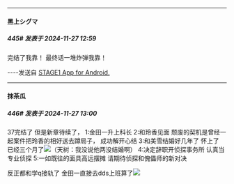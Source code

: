 ﻿
*****

####  黑上シグマ  
##### 445#       发表于 2024-11-27 12:59

完结了我靠！
最终话一堆炸弹我靠！

----发送自 [STAGE1 App for Android.](http://stage1.5j4m.com/?1.38)

*****

####  抹茶瓜  
##### 446#       发表于 2024-11-27 13:00

37完结了 但是新章待续了，
1:金田一升上科长
2:和玲香见面 颓废的契机是曾经一起案件把玲香的相好送去蹲局子， 成功解开心结
3:和美雪结婚好几年了 怀上了 已经三个月了<img src="https://static.saraba1st.com/image/smiley/face2017/068.png" referrerpolicy="no-referrer">（天树：我没说他两没结婚啊）
4:决定辞职开侦探事务所 认真当专业侦探
5:一如既往的面具高远摆摊 请期待侦探和傀儡师的新对决

反正都和学q接轨了 金田一直接去dds上班算了<img src="https://static.saraba1st.com/image/smiley/face2017/068.png" referrerpolicy="no-referrer">

